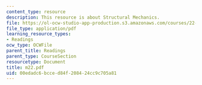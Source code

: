 ```yaml
---
content_type: resource
description: This resource is about Structural Mechanics.
file: https://ol-ocw-studio-app-production.s3.amazonaws.com/courses/22-314j-structural-mechanics-in-nuclear-power-technology-fall-2006/00edadc6bcced84f208424cc9c705a81_m22.pdf
file_type: application/pdf
learning_resource_types:
- Readings
ocw_type: OCWFile
parent_title: Readings
parent_type: CourseSection
resourcetype: Document
title: m22.pdf
uid: 00edadc6-bcce-d84f-2084-24cc9c705a81
---
```

